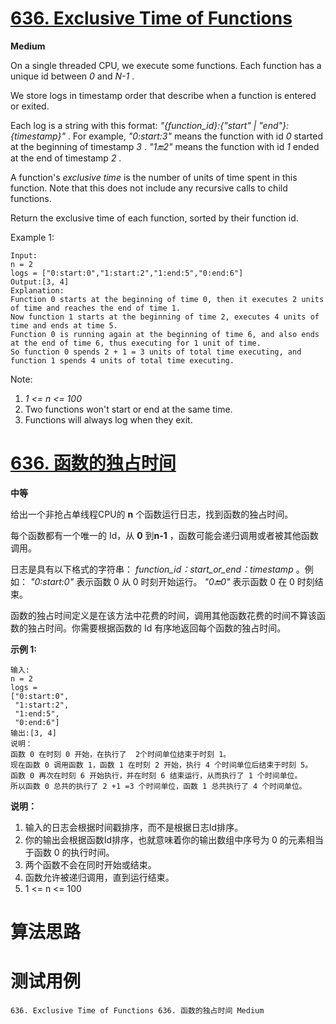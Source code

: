 # [636. Exclusive Time of Functions][enTitle]

**Medium**

On a single threaded CPU, we execute some functions. Each function has a unique id between  *0*  and  *N-1* .

We store logs in timestamp order that describe when a function is entered or exited.

Each log is a string with this format:  *"{function_id}:{"start" | "end"}:{timestamp}"* . For example,  *"0:start:3"*  means the function with id  *0*  started at the beginning of timestamp  *3* .  *"1:end:2"*  means the function with id  *1*  ended at the end of timestamp  *2* .

A function's  *exclusive time*  is the number of units of time spent in this function. Note that this does not include any recursive calls to child functions.

Return the exclusive time of each function, sorted by their function id.



Example 1:



```
Input:
n = 2
logs = ["0:start:0","1:start:2","1:end:5","0:end:6"]
Output:[3, 4]
Explanation:
Function 0 starts at the beginning of time 0, then it executes 2 units of time and reaches the end of time 1.
Now function 1 starts at the beginning of time 2, executes 4 units of time and ends at time 5.
Function 0 is running again at the beginning of time 6, and also ends at the end of time 6, thus executing for 1 unit of time. 
So function 0 spends 2 + 1 = 3 units of total time executing, and function 1 spends 4 units of total time executing.

```



Note:

1.  *1 <= n <= 100*  
2. Two functions won't start or end at the same time. 
3. Functions will always log when they exit.


# [636. 函数的独占时间][cnTitle]

**中等**

给出一个非抢占单线程CPU的 **n** 个函数运行日志，找到函数的独占时间。

每个函数都有一个唯一的 Id，从 **0**  到**n-1** ，函数可能会递归调用或者被其他函数调用。

日志是具有以下格式的字符串： *function_id：start_or_end：timestamp* 。例如： *"0:start:0"*  表示函数 0 从 0 时刻开始运行。 *"0:end:0"*  表示函数 0 在 0 时刻结束。

函数的独占时间定义是在该方法中花费的时间，调用其他函数花费的时间不算该函数的独占时间。你需要根据函数的 Id 有序地返回每个函数的独占时间。

**示例 1:** 

```
输入:
n = 2
logs = 
["0:start:0",
 "1:start:2",
 "1:end:5",
 "0:end:6"]
输出:[3, 4]
说明：
函数 0 在时刻 0 开始，在执行了  2个时间单位结束于时刻 1。
现在函数 0 调用函数 1，函数 1 在时刻 2 开始，执行 4 个时间单位后结束于时刻 5。
函数 0 再次在时刻 6 开始执行，并在时刻 6 结束运行，从而执行了 1 个时间单位。
所以函数 0 总共的执行了 2 +1 =3 个时间单位，函数 1 总共执行了 4 个时间单位。

```

**说明：** 

1. 输入的日志会根据时间戳排序，而不是根据日志Id排序。 
2. 你的输出会根据函数Id排序，也就意味着你的输出数组中序号为 0 的元素相当于函数 0 的执行时间。 
3. 两个函数不会在同时开始或结束。 
4. 函数允许被递归调用，直到运行结束。 
5. 1 <= n <= 100


# 算法思路

# 测试用例
```
636. Exclusive Time of Functions 636. 函数的独占时间 Medium
```

[enTitle]: https://leetcode.com/problems/exclusive-time-of-functions/
[cnTitle]: https://leetcode-cn.com/problems/exclusive-time-of-functions/
